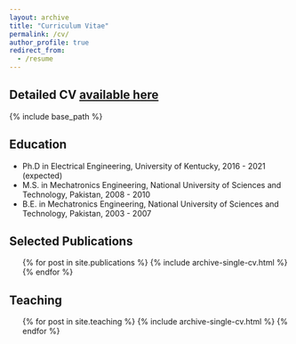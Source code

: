 ```yaml
---
layout: archive
title: "Curriculum Vitae"
permalink: /cv/
author_profile: true
redirect_from:
  - /resume
---
```


## Detailed CV [available here](/files/Usman_CV.pdf)

{% include base_path %}

## Education
* Ph.D in Electrical Engineering, University of Kentucky, 2016 - 2021 (expected)
* M.S. in Mechatronics Engineering, National University of Sciences and Technology, Pakistan, 2008 - 2010
* B.E. in Mechatronics Engineering, National University of Sciences and Technology, Pakistan, 2003 - 2007

## Selected Publications
  <ul>{% for post in site.publications %}
    {% include archive-single-cv.html %}
  {% endfor %}</ul>
  
  
## Teaching
  <ul>{% for post in site.teaching %}
    {% include archive-single-cv.html %}
  {% endfor %}</ul>
 
